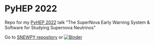 # PyHEP 2022
Repo for my [PyHEP 2022](https://indico.cern.ch/event/1150631/) talk "The SuperNova Early Warning System &amp; Software for Studying Supernova Neutrinos"

Go to [SNEWPY repository](https://github.com/SNEWS2/snewpy) or [![Binder](https://mybinder.org/badge_logo.svg)](https://mybinder.org/v2/gh/JostMigenda/PyHEP2022/main?labpath=snewpy_demo.ipynb)

